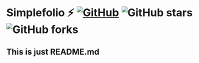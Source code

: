 # Simplefolio ⚡️ [![GitHub](https://img.shields.io/github/license/cobiwave/simplefolio?color=blue)](https://github.com/cobiwave/simplefolio/blob/master/LICENSE.md) ![GitHub stars](https://img.shields.io/github/stars/cobiwave/simplefolio) ![GitHub forks](https://img.shields.io/github/forks/cobiwave/simplefolio)

## This is just README.md